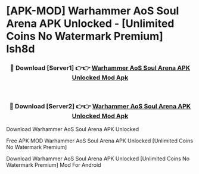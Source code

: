 # [APK-MOD] Warhammer AoS  Soul Arena APK Unlocked - [Unlimited Coins No Watermark Premium] lsh8d



<div align="center">
<h3>🔴 Download [Server1] 👉👉 <a href="https://momento.my/?title=Warhammer_AoS__Soul_Arena_APK_Unlocked">Warhammer AoS  Soul Arena APK Unlocked Mod Apk</a></h3><br>

<h3>🔴 Download [Server2] 👉👉 <a href="https://momento.my/?title=Warhammer_AoS__Soul_Arena_APK_Unlocked">Warhammer AoS  Soul Arena APK Unlocked Mod Apk</a></h3>
</div>



Download Warhammer AoS  Soul Arena APK Unlocked 

Free APK MOD Warhammer AoS  Soul Arena APK Unlocked [Unlimited Coins No Watermark Premium]

Download Warhammer AoS  Soul Arena APK Unlocked [Unlimited Coins No Watermark Premium] Mod For Android

